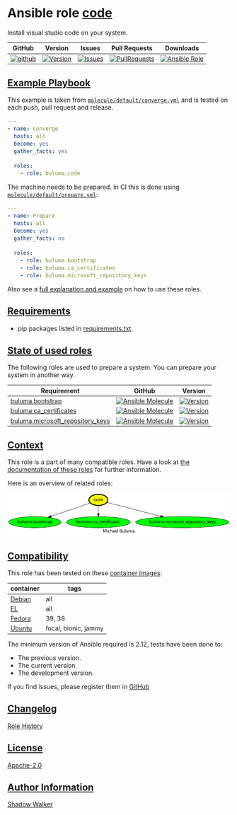 # Ansible role [code](https://galaxy.ansible.com/ui/standalone/roles/buluma/code/documentation)

Install visual studio code on your system.

|GitHub|Version|Issues|Pull Requests|Downloads|
|------|-------|------|-------------|---------|
|[![github](https://github.com/buluma/ansible-role-code/actions/workflows/molecule.yml/badge.svg)](https://github.com/buluma/ansible-role-code/actions/workflows/molecule.yml)|[![Version](https://img.shields.io/github/release/buluma/ansible-role-code.svg)](https://github.com/buluma/ansible-role-code/releases/)|[![Issues](https://img.shields.io/github/issues/buluma/ansible-role-code.svg)](https://github.com/buluma/ansible-role-code/issues/)|[![PullRequests](https://img.shields.io/github/issues-pr-closed-raw/buluma/ansible-role-code.svg)](https://github.com/buluma/ansible-role-code/pulls/)|[![Ansible Role](https://img.shields.io/ansible/role/d/buluma/code)](https://galaxy.ansible.com/ui/standalone/roles/buluma/code/documentation)|

## [Example Playbook](#example-playbook)

This example is taken from [`molecule/default/converge.yml`](https://github.com/buluma/ansible-role-code/blob/master/molecule/default/converge.yml) and is tested on each push, pull request and release.

```yaml
---
- name: Converge
  hosts: all
  become: yes
  gather_facts: yes

  roles:
    - role: buluma.code
```

The machine needs to be prepared. In CI this is done using [`molecule/default/prepare.yml`](https://github.com/buluma/ansible-role-code/blob/master/molecule/default/prepare.yml):

```yaml
---
- name: Prepare
  hosts: all
  become: yes
  gather_facts: no

  roles:
    - role: buluma.bootstrap
    - role: buluma.ca_certificates
    - role: buluma.microsoft_repository_keys
```

Also see a [full explanation and example](https://buluma.github.io/how-to-use-these-roles.html) on how to use these roles.


## [Requirements](#requirements)

- pip packages listed in [requirements.txt](https://github.com/buluma/ansible-role-code/blob/master/requirements.txt).

## [State of used roles](#state-of-used-roles)

The following roles are used to prepare a system. You can prepare your system in another way.

| Requirement | GitHub | Version |
|-------------|--------|--------|
|[buluma.bootstrap](https://galaxy.ansible.com/buluma/bootstrap)|[![Ansible Molecule](https://github.com/buluma/ansible-role-bootstrap/actions/workflows/molecule.yml/badge.svg)](https://github.com/buluma/ansible-role-bootstrap/actions/workflows/molecule.yml)|[![Version](https://img.shields.io/github/release/buluma/ansible-role-bootstrap.svg)](https://github.com/shadowwalker/ansible-role-bootstrap)|
|[buluma.ca_certificates](https://galaxy.ansible.com/buluma/ca_certificates)|[![Ansible Molecule](https://github.com/buluma/ansible-role-ca_certificates/actions/workflows/molecule.yml/badge.svg)](https://github.com/buluma/ansible-role-ca_certificates/actions/workflows/molecule.yml)|[![Version](https://img.shields.io/github/release/buluma/ansible-role-ca_certificates.svg)](https://github.com/shadowwalker/ansible-role-ca_certificates)|
|[buluma.microsoft_repository_keys](https://galaxy.ansible.com/buluma/microsoft_repository_keys)|[![Ansible Molecule](https://github.com/buluma/ansible-role-microsoft_repository_keys/actions/workflows/molecule.yml/badge.svg)](https://github.com/buluma/ansible-role-microsoft_repository_keys/actions/workflows/molecule.yml)|[![Version](https://img.shields.io/github/release/buluma/ansible-role-microsoft_repository_keys.svg)](https://github.com/shadowwalker/ansible-role-microsoft_repository_keys)|

## [Context](#context)

This role is a part of many compatible roles. Have a look at [the documentation of these roles](https://buluma.github.io/) for further information.

Here is an overview of related roles:

![dependencies](https://raw.githubusercontent.com/buluma/ansible-role-code/png/requirements.png "Dependencies")

## [Compatibility](#compatibility)

This role has been tested on these [container images](https://hub.docker.com/u/buluma):

|container|tags|
|---------|----|
|[Debian](https://hub.docker.com/r/buluma/debian)|all|
|[EL](https://hub.docker.com/r/buluma/enterpriselinux)|all|
|[Fedora](https://hub.docker.com/r/buluma/fedora)|39, 38|
|[Ubuntu](https://hub.docker.com/r/buluma/ubuntu)|focal, bionic, jammy|

The minimum version of Ansible required is 2.12, tests have been done to:

- The previous version.
- The current version.
- The development version.

If you find issues, please register them in [GitHub](https://github.com/buluma/ansible-role-code/issues)

## [Changelog](#changelog)

[Role History](https://github.com/buluma/ansible-role-code/blob/master/CHANGELOG.md)

## [License](#license)

[Apache-2.0](https://github.com/buluma/ansible-role-code/blob/master/LICENSE)

## [Author Information](#author-information)

[Shadow Walker](https://buluma.github.io/)
